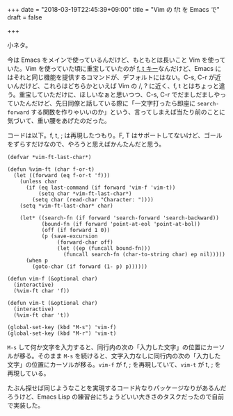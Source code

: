 +++
date = "2018-03-19T22:45:39+09:00"
title = "Vim の f/t を Emacs で"
draft = false

+++

小ネタ。

今は Emacs をメインで使っているんだけど、もともとは長いこと Vim を使っていた。Vim を使っていた頃に重宝していたのが [f, t キー](http://vim-jp.org/vimdoc-ja/usr_03.html#03.3)なんだけど、Emacs にはそれと同じ機能を提供するコマンドが、デフォルトにはない。C-s, C-r が近いんだけど、これらはどちらかといえば Vim の /, ? に近く、f, t とはちょっと違う。重宝していただけに、ほしいなぁと思いつつ、C-s, C-r でだましだましやっていたんだけど、先日同僚と話している際に「一文字打ったら即座に `search-forward` する関数を作りゃいいのか」という、言ってしまえば当たり前のことに気づいて、重い腰をあげたのだった。

コードは以下。f, t, ; は再現したつもり。F, T はサポートしてないけど、ゴールをずらすだけなので、やろうと思えばかんたんだと思う。

```
(defvar *vim-ft-last-char*)

(defun %vim-ft (char f-or-t)
  (let ((forward (eq f-or-t 'f)))
    (unless char
      (if (eq last-command (if forward 'vim-f 'vim-t))
          (setq char *vim-ft-last-char*)
        (setq char (read-char "Character: "))))
    (setq *vim-ft-last-char* char)

    (let* ((search-fn (if forward 'search-forward 'search-backward))
           (bound-fn (if forward 'point-at-eol 'point-at-bol))
           (off (if forward 1 0))
           (p (save-excursion
                (forward-char off)
                (let ((ep (funcall bound-fn)))
                  (funcall search-fn (char-to-string char) ep nil)))))
      (when p
        (goto-char (if forward (1- p) p))))))

(defun vim-f (&optional char)
  (interactive)
  (%vim-ft char 'f))

(defun vim-t (&optional char)
  (interactive)
  (%vim-ft char 't))

(global-set-key (kbd "M-s") 'vim-f)
(global-set-key (kbd "M-r") 'vim-t)
```

`M-s` して何か文字を入力すると、同行内の次の「入力した文字」の位置にカーソルが移る。そのまま `M-s` を続けると、文字入力なしに同行内の次の「入力した文字」の位置にカーソルが移る。`vim-f` が f, ; を再現していて、`vim-t` が t, ; を再現している。

たぶん探せば同じようなことを実現するコード片なりパッケージなりがあるんだろうけど、Emacs Lisp の練習台にちょうどいい大きさのタスクだったので自前で実装した。
